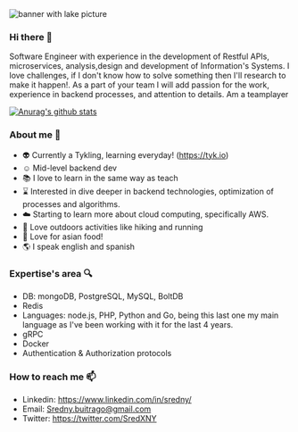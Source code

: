 <img src="https://media-exp1.licdn.com/dms/image/C4E16AQEe3MCJftCdgA/profile-displaybackgroundimage-shrink_350_1400/0?e=1601510400&v=beta&t=_vGzUO_tXbqSr62S1P3PSm5TFrYmk56wrVoIrhhVxCg" alt="banner with lake picture">

### Hi there 👋

Software Engineer with experience in the development of Restful APIs, microservices, analysis,design and development of Information's Systems. I love challenges, if I don't know how to solve something then I'll research to make it happen!. As a part of your team I will add passion for the work, experience in backend processes, and attention to details. Am a teamplayer

[![Anurag's github stats](https://github-readme-stats.vercel.app/api?username=sredxny&show_icons=true&count_private=true)](https://github.com/anuraghazra/github-readme-stats)

<!--
**sredxny/sredxny** is a ✨ _special_ ✨ repository because its `README.md` (this file) appears on your GitHub profile.

Here are some ideas to get you started:

- 🔭 I’m currently working on ...
- 🌱 I’m currently learning ...
- 👯 I’m looking to collaborate on ...
- 🤔 I’m looking for help with ...
- 💬 Ask me about ...
- 📫 How to reach me: ...
- 😄 Pronouns: ...
- ⚡ Fun fact: ...
-->

### About me :man:
- :alien: Currently a Tykling, learning everyday! (https://tyk.io)
- :relaxed: Mid-level backend dev
- :books: I love to learn in the same way as teach
- :hourglass: Interested in dive deeper in backend technologies, optimization of processes and algorithms.
- :cloud: Starting to learn more about cloud computing, specifically AWS.
- :mount_fuji: Love outdoors activities like hiking and running
- :ramen: Love for asian food!
- :earth_americas: I speak english and spanish

### Expertise's area :mag:
- DB: mongoDB, PostgreSQL, MySQL, BoltDB
- Redis
- Languages: node.js, PHP, Python and Go, being this last one my main language as I've been working with it for the last 4 years.
- gRPC
- Docker
- Authentication & Authorization protocols

### How to reach me  📫 
- Linkedin: https://www.linkedin.com/in/sredny/
- Email: Sredny.buitrago@gmail.com
- Twitter: https://twitter.com/SredXNY
